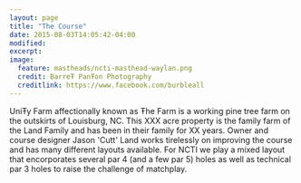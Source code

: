 ```yaml
---
layout: page
title: "The Course"
date: 2015-08-03T14:05:42-04:00
modified:
excerpt:
image:
  feature: mastheads/ncti-masthead-waylan.png
  credit: BarreŦ PanŦon Photography
  creditlink: https://www.facebook.com/burbleall
---
```


UniŦy Farm affectionally known as Ŧhe Farm is a working pine tree farm on the 
outskirts of Louisburg, NC.  This XXX acre property is the family farm of the Land
Family and has been in their family for XX years.  Owner and course designer Jason
'Cutt' Land works tirelessly on improving the course and has many different layouts
available.  For NCTI we play a mixed layout that encorporates several par 4 (and
a few par 5) holes as well as technical par 3 holes to raise the challenge of 
matchplay.

